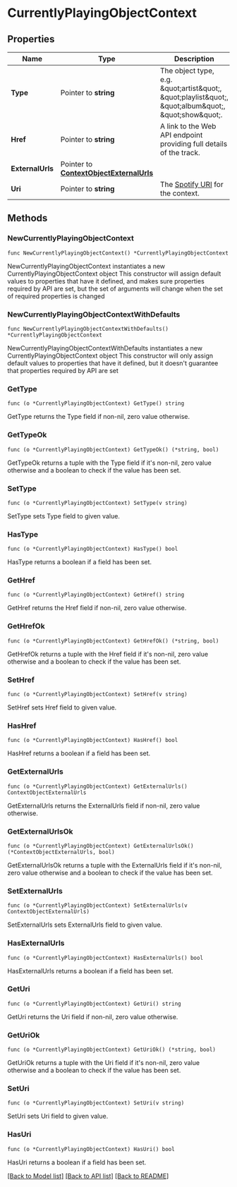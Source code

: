 # CurrentlyPlayingObjectContext

## Properties

Name | Type | Description | Notes
------------ | ------------- | ------------- | -------------
**Type** | Pointer to **string** | The object type, e.g. \&quot;artist\&quot;, \&quot;playlist\&quot;, \&quot;album\&quot;, \&quot;show\&quot;.  | [optional] 
**Href** | Pointer to **string** | A link to the Web API endpoint providing full details of the track. | [optional] 
**ExternalUrls** | Pointer to [**ContextObjectExternalUrls**](ContextObjectExternalUrls.md) |  | [optional] 
**Uri** | Pointer to **string** | The [Spotify URI](/documentation/web-api/concepts/spotify-uris-ids) for the context.  | [optional] 

## Methods

### NewCurrentlyPlayingObjectContext

`func NewCurrentlyPlayingObjectContext() *CurrentlyPlayingObjectContext`

NewCurrentlyPlayingObjectContext instantiates a new CurrentlyPlayingObjectContext object
This constructor will assign default values to properties that have it defined,
and makes sure properties required by API are set, but the set of arguments
will change when the set of required properties is changed

### NewCurrentlyPlayingObjectContextWithDefaults

`func NewCurrentlyPlayingObjectContextWithDefaults() *CurrentlyPlayingObjectContext`

NewCurrentlyPlayingObjectContextWithDefaults instantiates a new CurrentlyPlayingObjectContext object
This constructor will only assign default values to properties that have it defined,
but it doesn't guarantee that properties required by API are set

### GetType

`func (o *CurrentlyPlayingObjectContext) GetType() string`

GetType returns the Type field if non-nil, zero value otherwise.

### GetTypeOk

`func (o *CurrentlyPlayingObjectContext) GetTypeOk() (*string, bool)`

GetTypeOk returns a tuple with the Type field if it's non-nil, zero value otherwise
and a boolean to check if the value has been set.

### SetType

`func (o *CurrentlyPlayingObjectContext) SetType(v string)`

SetType sets Type field to given value.

### HasType

`func (o *CurrentlyPlayingObjectContext) HasType() bool`

HasType returns a boolean if a field has been set.

### GetHref

`func (o *CurrentlyPlayingObjectContext) GetHref() string`

GetHref returns the Href field if non-nil, zero value otherwise.

### GetHrefOk

`func (o *CurrentlyPlayingObjectContext) GetHrefOk() (*string, bool)`

GetHrefOk returns a tuple with the Href field if it's non-nil, zero value otherwise
and a boolean to check if the value has been set.

### SetHref

`func (o *CurrentlyPlayingObjectContext) SetHref(v string)`

SetHref sets Href field to given value.

### HasHref

`func (o *CurrentlyPlayingObjectContext) HasHref() bool`

HasHref returns a boolean if a field has been set.

### GetExternalUrls

`func (o *CurrentlyPlayingObjectContext) GetExternalUrls() ContextObjectExternalUrls`

GetExternalUrls returns the ExternalUrls field if non-nil, zero value otherwise.

### GetExternalUrlsOk

`func (o *CurrentlyPlayingObjectContext) GetExternalUrlsOk() (*ContextObjectExternalUrls, bool)`

GetExternalUrlsOk returns a tuple with the ExternalUrls field if it's non-nil, zero value otherwise
and a boolean to check if the value has been set.

### SetExternalUrls

`func (o *CurrentlyPlayingObjectContext) SetExternalUrls(v ContextObjectExternalUrls)`

SetExternalUrls sets ExternalUrls field to given value.

### HasExternalUrls

`func (o *CurrentlyPlayingObjectContext) HasExternalUrls() bool`

HasExternalUrls returns a boolean if a field has been set.

### GetUri

`func (o *CurrentlyPlayingObjectContext) GetUri() string`

GetUri returns the Uri field if non-nil, zero value otherwise.

### GetUriOk

`func (o *CurrentlyPlayingObjectContext) GetUriOk() (*string, bool)`

GetUriOk returns a tuple with the Uri field if it's non-nil, zero value otherwise
and a boolean to check if the value has been set.

### SetUri

`func (o *CurrentlyPlayingObjectContext) SetUri(v string)`

SetUri sets Uri field to given value.

### HasUri

`func (o *CurrentlyPlayingObjectContext) HasUri() bool`

HasUri returns a boolean if a field has been set.


[[Back to Model list]](../README.md#documentation-for-models) [[Back to API list]](../README.md#documentation-for-api-endpoints) [[Back to README]](../README.md)


